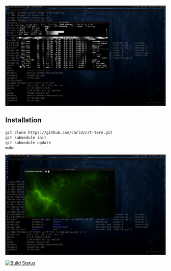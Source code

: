 ![Screenshot](/screen06.png?raw=true)

## Installation

    git clone https://github.com/carld/crt-term.git
    git submodule init
    git submodule update
    make

![Screenshot](/screen05.png?raw=true)

[![Build Status](https://travis-ci.org/carld/crt-term.png?branch=master)](https://travis-ci.org/carld/crt-term)
